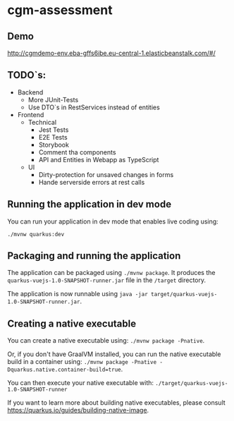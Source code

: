 # cgm-assessment

## Demo
http://cgmdemo-env.eba-gffs6ibe.eu-central-1.elasticbeanstalk.com/#/

## TODO`s:
* Backend
  * More JUnit-Tests
  * Use DTO`s in RestServices instead of entities
* Frontend
  * Technical
    * Jest Tests
    * E2E Tests
    * Storybook
    * Comment tha components
    * API and Entities in Webapp as TypeScript
  * UI
    * Dirty-protection for unsaved changes in forms
    * Hande serverside errors at rest calls

## Running the application in dev mode

You can run your application in dev mode that enables live coding using:
```
./mvnw quarkus:dev
```

## Packaging and running the application

The application can be packaged using `./mvnw package`.
It produces the `quarkus-vuejs-1.0-SNAPSHOT-runner.jar` file in the `/target` directory.

The application is now runnable using `java -jar target/quarkus-vuejs-1.0-SNAPSHOT-runner.jar`.

## Creating a native executable

You can create a native executable using: `./mvnw package -Pnative`.

Or, if you don't have GraalVM installed, you can run the native executable build in a container using: `./mvnw package -Pnative -Dquarkus.native.container-build=true`.

You can then execute your native executable with: `./target/quarkus-vuejs-1.0-SNAPSHOT-runner`

If you want to learn more about building native executables, please consult https://quarkus.io/guides/building-native-image.